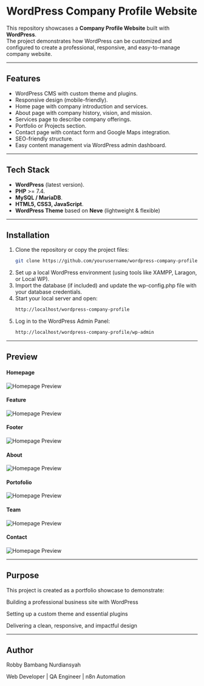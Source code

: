 # WordPress Company Profile Website

This repository showcases a **Company Profile Website** built with **WordPress**.  
The project demonstrates how WordPress can be customized and configured to create a professional, responsive, and easy-to-manage company website.

---

## Features
- WordPress CMS with custom theme and plugins.
- Responsive design (mobile-friendly).
- Home page with company introduction and services.
- About page with company history, vision, and mission.
- Services page to describe company offerings.
- Portfolio or Projects section.
- Contact page with contact form and Google Maps integration.
- SEO-friendly structure.
- Easy content management via WordPress admin dashboard.

---

## Tech Stack
- **WordPress** (latest version).
- **PHP** >= 7.4.
- **MySQL / MariaDB**.
- **HTML5, CSS3, JavaScript**.
- **WordPress Theme** based on **Neve** (lightweight & flexible)  

---

## Installation
1. Clone the repository or copy the project files:
   ```bash
   git clone https://github.com/yourusername/wordpress-company-profile.git
   
2. Set up a local WordPress environment (using tools like XAMPP, Laragon, or Local WP).
3. Import the database (if included) and update the wp-config.php file with your database credentials.
4. Start your local server and open:
   ```bash
   http://localhost/wordpress-company-profile
5. Log in to the WordPress Admin Panel:
   ```bash
   http://localhost/wordpress-company-profile/wp-admin

---

## Preview

#### Homepage
![Homepage Preview](screenshoot/Home.png)

#### Feature
![Homepage Preview](screenshoot/Feature.png)

#### Footer
![Homepage Preview](screenshoot/Footer.png)

#### About
![Homepage Preview](screenshoot/About.png)

#### Portofolio
![Homepage Preview](screenshoot/Portofolio.png)

#### Team
![Homepage Preview](screenshoot/Team.png)

#### Contact
![Homepage Preview](screenshoot/Contact.png)

---

## Purpose

This project is created as a portfolio showcase to demonstrate:

Building a professional business site with WordPress

Setting up a custom theme and essential plugins

Delivering a clean, responsive, and impactful design

---

## Author

Robby Bambang Nurdiansyah

Web Developer | QA Engineer | n8n Automation
